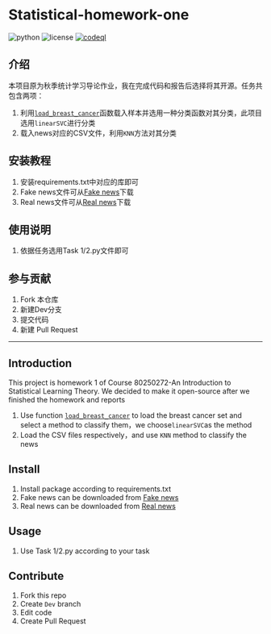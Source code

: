# Statistical-homework-one
![python](https://img.shields.io/badge/Python-3.9.6-blue) ![license](https://img.shields.io/badge/license-GPL--2.0-green) [![codeql](https://img.shields.io/badge/CodeQL-passing-brightgreen)](https://github.com/Narthchin/Statistical-homework-one/actions/workflows/codeql-analysis.yml)
## 介绍

本项目原为秋季统计学习导论作业，我在完成代码和报告后选择将其开源。任务共包含两项：

1. 利用[`load_breast_cancer`](https://scikit-learn.org/stable/modules/generated/sklearn.datasets.load_breast_cancer.html#sklearn.datasets.load_breast_cancer)函数载入样本并选用一种分类函数对其分类，此项目选用`linearSVC`进行分类
2. 载入news对应的CSV文件，利用`KNN`方法对其分类

## 安装教程

1. 安装requirements.txt中对应的库即可
2. Fake news文件可从[Fake news](https://www.kaggle.com/mrisdal/fake-news/data)下载
3. Real news文件可从[Real news](https://www.kaggle.com/therohk/million-headlines)下载

## 使用说明

1.  依据任务选用Task 1/2.py文件即可

## 参与贡献

1. Fork 本仓库
2. 新建Dev分支
3. 提交代码
4. 新建 Pull Request
***
## Introduction

This project is homework 1 of Course 80250272-An Introduction to Statistical Learning Theory. We decided to make it open-source after we finished the homework and reports

1. Use function [`load_breast_cancer`](https://scikit-learn.org/stable/modules/generated/sklearn.datasets.load_breast_cancer.html#sklearn.datasets.load_breast_cancer) to load the breast cancer set and select a method to classify them，we choose`linearSVC`as the method
2. Load the CSV files respectively，and use `KNN` method to classify the news

## Install

1. Install package according to requirements.txt
2. Fake news can be downloaded from [Fake news](https://www.kaggle.com/mrisdal/fake-news/data)
3. Real news can be downloaded from [Real news](https://www.kaggle.com/therohk/million-headlines)

## Usage

1.  Use Task 1/2.py according to your task

## Contribute

1.  Fork this repo
2.  Create `Dev` branch
3.  Edit code
4.  Create Pull Request